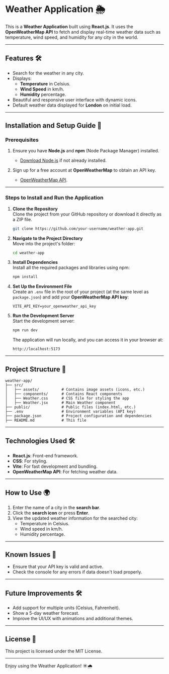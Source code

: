 # Weather Application 🌦️

This is a **Weather Application** built using **React.js**. It uses the **OpenWeatherMap API** to fetch and display real-time weather data such as temperature, wind speed, and humidity for any city in the world.

---

## Features 🛠️
- Search for the weather in any city.
- Displays:
  - **Temperature** in Celsius.
  - **Wind Speed** in km/h.
  - **Humidity** percentage.
- Beautiful and responsive user interface with dynamic icons.
- Default weather data displayed for **London** on initial load.

---

## Installation and Setup Guide 🚀

### **Prerequisites**
1. Ensure you have **Node.js** and **npm** (Node Package Manager) installed.
   - [Download Node.js](https://nodejs.org/) if not already installed.

2. Sign up for a free account at **OpenWeatherMap** to obtain an API key.
   - [OpenWeatherMap API](https://openweathermap.org/).

---

### **Steps to Install and Run the Application**

1. **Clone the Repository**  
   Clone the project from your GitHub repository or download it directly as a ZIP file.
   ```bash
   git clone https://github.com/your-username/weather-app.git
   ```

2. **Navigate to the Project Directory**  
   Move into the project's folder:
   ```bash
   cd weather-app
   ```

3. **Install Dependencies**  
   Install all the required packages and libraries using npm:
   ```bash
   npm install
   ```

4. **Set Up the Environment File**  
   Create an `.env` file in the root of your project (at the same level as `package.json`) and add your **OpenWeatherMap API key**:
   ```plaintext
   VITE_API_KEY=your_openweather_api_key
   ```

5. **Run the Development Server**  
   Start the development server:
   ```bash
   npm run dev
   ```
   The application will run locally, and you can access it in your browser at:
   ```plaintext
   http://localhost:5173
   ```

---

## Project Structure 📂

```
weather-app/
├── src/
│   ├── assets/          # Contains image assets (icons, etc.)
│   ├── components/      # Contains React components
│   ├── Weather.css      # CSS file for styling the app
│   ├── Weather.jsx      # Main Weather component
├── public/              # Public files (index.html, etc.)
├── .env                 # Environment variables (API key)
├── package.json         # Project configuration and dependencies
├── README.md            # This file
```

---

## Technologies Used 🛠️
- **React.js**: Front-end framework.
- **CSS**: For styling.
- **Vite**: For fast development and bundling.
- **OpenWeatherMap API**: For fetching weather data.

---

## How to Use 🌍
1. Enter the name of a city in the **search bar**.
2. Click the **search icon** or press **Enter**.
3. View the updated weather information for the searched city:
   - Temperature in Celsius.
   - Wind speed in km/h.
   - Humidity percentage.

---

## Known Issues 🚧
- Ensure that your API key is valid and active.
- Check the console for any errors if data doesn't load properly.

---

## Future Improvements 🛠️
- Add support for multiple units (Celsius, Fahrenheit).
- Show a 5-day weather forecast.
- Improve the UI/UX with animations and additional themes.

---

## License 📄
This project is licensed under the MIT License.

---

Enjoy using the Weather Application! ☀️🌧️
